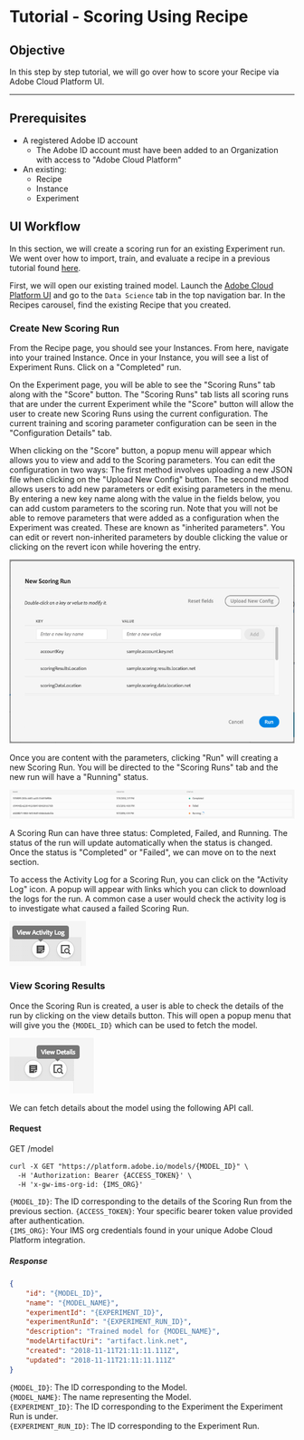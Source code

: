 # Tutorial - Scoring Using Recipe

## Objective
In this step by step tutorial, we will go over how to score your Recipe via Adobe Cloud Platform UI. 

---

## Prerequisites

* A registered Adobe ID account
    * The Adobe ID account must have been added to an Organization with access to "Adobe Cloud Platform"
* An existing: 
    * Recipe
    * Instance
    * Experiment

## UI Workflow

In this section, we will create a scoring run for an existing Experiment run. We went over how to import, train, and evaluate a recipe in a previous tutorial found [here](../how_to_import_train_evaluate_recipe_tutorial/how_to_import_train_evaluate_recipe_tutorial.md).

First, we will open our existing trained model. Launch the [Adobe Cloud Platform UI](https://ui-prod-va7.cloud.adobe.io/) and go to the `Data Science` tab in the top navigation bar. In the Recipes carousel, find the existing Recipe that you created.

### Create New Scoring Run

From the Recipe page, you should see your Instances. From here, navigate into your trained Instance. Once in your Instance, you will see a list of Experiment Runs. Click on a "Completed" run.

On the Experiment page, you will be able to see the "Scoring Runs" tab along with the "Score" button. The "Scoring Runs" tab lists all scoring runs that are under the current Experiment while the "Score" button will allow the user to create new Scoring Runs using the current configuration. The current training and scoring parameter configuration can be seen in the "Configuration Details" tab. 

When clicking on the "Score" button, a popup menu will appear which allows you to view and add to the Scoring parameters. You can edit the configuration in two ways: The first method involves uploading a new JSON file when clicking on the "Upload New Config" button. The second method allows users to add new parameters or edit exising parameters in the menu. By entering a new key name along with the value in the fields below, you can add custom parameters to the scoring run. Note that you will not be able to remove parameters that were added as a configuration when the Experiment was created. These are known as "inherited parameters". You can edit or revert non-inherited parameters by double clicking the value or clicking on the revert icon while hovering the entry. 

![](new_scoring_run.png)

Once you are content with the parameters, clicking "Run" will creating a new Scoring Run. You will be directed to the "Scoring Runs" tab and the new run will have a "Running" status. 

![](scoring_runs.png)

A Scoring Run can have three status: Completed, Failed, and Running. The status of the run will update automatically when the status is changed. Once the status is "Completed" or "Failed", we can move on to the next section.

To access the Activity Log for a Scoring Run, you can click on the "Activity Log" icon. A popup will appear with links which you can click to download the logs for the run. A common case a user would check the activity log is to investigate what caused a failed Scoring Run.

![](view_log.png)


### View Scoring Results

Once the Scoring Run is created, a user is able to check the details of the run by clicking on the view details button. This will open a popup menu that will give you the `{MODEL_ID}` which can be used to fetch the model.

![](view_details.png)


We can fetch details about the model using the following API call.

#### Request

GET /model

``` SHELL
curl -X GET "https://platform.adobe.io/models/{MODEL_ID}" \
  -H 'Authorization: Bearer {ACCESS_TOKEN}' \
  -H 'x-gw-ims-org-id: {IMS_ORG}'
```

`{MODEL_ID}`: The ID corresponding to the details of the Scoring Run from the previous section.
`{ACCESS_TOKEN}`: Your specific bearer token value provided after authentication.  
`{IMS_ORG}`: Your IMS org credentials found in your unique Adobe Cloud Platform integration.  

##### Response

``` JSON
{
    "id": "{MODEL_ID}",
    "name": "{MODEL_NAME}",
    "experimentId": "{EXPERIMENT_ID}",
    "experimentRunId": "{EXPERIMENT_RUN_ID}",
    "description": "Trained model for {MODEL_NAME}",
    "modelArtifactUri": "artifact.link.net",
    "created": "2018-11-11T21:11:11.111Z",
    "updated": "2018-11-11T21:11:11.111Z"
}
```

`{MODEL_ID}`: The ID corresponding to the Model.  
`{MODEL_NAME}`: The name representing the Model.  
`{EXPERIMENT_ID}`:  The ID corresponding to the Experiment the Experiment Run is under.  
`{EXPERIMENT_RUN_ID}`: The ID corresponding to the Experiment Run. 